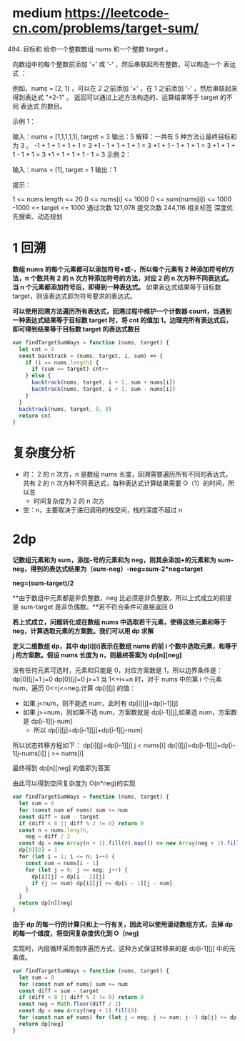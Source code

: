 # medium https://leetcode-cn.com/problems/target-sum/

494. 目标和
     给你一个整数数组 nums 和一个整数 target 。

向数组中的每个整数前添加 '+' 或 '-' ，然后串联起所有整数，可以构造一个 表达式 ：

例如，nums = [2, 1] ，可以在 2 之前添加 '+' ，在 1 之前添加 '-' ，然后串联起来得到表达式 "+2-1" 。
返回可以通过上述方法构造的、运算结果等于 target 的不同 表达式 的数目。

示例 1：

输入：nums = [1,1,1,1,1], target = 3
输出：5
解释：一共有 5 种方法让最终目标和为 3 。
-1 + 1 + 1 + 1 + 1 = 3
+1 - 1 + 1 + 1 + 1 = 3
+1 + 1 - 1 + 1 + 1 = 3
+1 + 1 + 1 - 1 + 1 = 3
+1 + 1 + 1 + 1 - 1 = 3
示例 2：

输入：nums = [1], target = 1
输出：1

提示：

1 <= nums.length <= 20
0 <= nums[i] <= 1000
0 <= sum(nums[i]) <= 1000
-1000 <= target <= 1000
通过次数 121,078 提交次数 244,116
相关标签
深度优先搜索、动态规划

# 1 回溯

**数组 nums 的每个元素都可以添加符号+或-，所以每个元素有 2 种添加符号的方法，n 个数共有 2 的 n 次方种添加符号的方法，对应 2 的 n 次方种不同表达式。当 n 个元素都添加符号后，即得到一种表达式。**
如果表达式结果等于目标数 target，则该表达式即为符号要求的表达式。

**可以使用回溯方法遍历所有表达式，回溯过程中维护一个计数器 count，当遇到一种表达式结果等于目标数 target 时，将 cnt 的值加 1。边理完所有表达式后，即可得到结果等于目标数 target 的表达式数目**

```js
var findTargetSumWays = function (nums, target) {
  let cnt = 0
  const backtrack = (nums, target, i, sum) => {
    if (i == nums.length) {
      if (sum == target) cnt++
    } else {
      backtrack(nums, target, i + 1, sum + nums[i])
      backtrack(nums, target, i + 1, sum - nums[i])
    }
  }
  backtrack(nums, target, 0, 0)
  return cnt
}
```

# 复杂度分析

- 时： 2 的 n 次方，n 是数组 nums 长度，回溯需要遍历所有不同的表达式，共有 2 的 n 次方种不同表达式，每种表达式计算结果需要 O（1）的时间，所以总
  - 时间复杂度为 2 的 n 次方
- 空：n，主要取决于递归调用的栈空间，栈的深度不超过 n

# 2dp

**记数组元素和为 sum，添加-号的元素和为 neg，则其余添加+的元素和为 sum-neg，得到的表达式结果为（sum-neg）-neg=sum-2\*neg=target**

**neg=(sum-target)/2**

**由于数组中元素都是非负整数，neg 比必须是非负整数，所以上式成立的前提是 sum-target 是非负偶数。**若不符合条件可直接返回 0

**若上式成立，问题转化成在数组 nums 中选取若干元素，使得这些元素和等于 neg，计算选取元素的方案数。我们可以用 dp 求解**

**定义二维数组 dp，其中 dp[i][i]表示在数组 nums 的前 i 个数中选取元素，和等于 j 的方案数。假设 nums 长度为 n，则最终答案为 dp[n][neg]**

没有任何元素可选时，元素和只能是 0，对应方案数是 1，所以边界条件是：
dp[0][j]=1 j=0
dp[0][j]=0 j>=1
当 1<=i<=n 时，对于 nums 中的第 i 个元素 num，遍历 0<=j<=neg.计算 dp[i][j] 的值：

- 如果 j<num，则不能选 num，此时有 dp[i][j]=dp[i-1][j]
- 如果 j>=num，则如果不选 num，方案数就是 dp[i-1][j],如果选 num，方案数是 dp[i-1][j-num]
  - 所以 dp[i][j]=dp[i-1][j]+dp[i-1][j-num]

所以状态转移方程如下：
dp[i][j]=dp[i-1][j] j < nums[i]
dp[i][j]=dp[i-1][j]+dp[i-1]j-nums[i]] j >= nums[i]

最终得到 dp[n][neg] 的值即为答案

由此可以得到空间复杂度为 O(n\*neg)的实现

```js
var findTargetSumWays = function (nums, target) {
  let sum = 0
  for (const num of nums) sum += num
  const diff = sum - target
  if (diff < 0 || diff % 2 != 0) return 0
  const n = nums.length,
    neg = diff / 2
  const dp = new Array(n + 1).fill(0).map(() => new Array(neg + 1).fill(0))
  dp[0][0] = 1
  for (let i = 1; i <= n; i++) {
    const num = nums[i - 1]
    for (let j = 0; j <= neg; j++) {
      dp[i][j] = dp[i - 1][j]
      if (j >= num) dp[i][j] += dp[i - 1][j - num]
    }
  }
  return dp[n][neg]
}
```

**由于 dp 的每一行的计算只和上一行有关，因此可以使用滚动数组方式，去掉 dp 的每一个维度，将空间复杂度优化到 O（neg)**

实现时，内层循环采用倒序遍历方式，这种方式保证转移来的是 dp[i-1][j] 中的元素值。

```js
var findTargetSumWays = function (nums, target) {
  let sum = 0
  for (const num of nums) sum += num
  const diff = sum - target
  if (diff < 0 || diff % 2 != 0) return 0
  const neg = Math.floor(diff / 2)
  const dp = new Array(neg + 1).fill(0)
  for (const num of nums) for (let j = neg; j >= num; j--) dp[j] += dp[j - num]
  return dp[neg]
}
```
